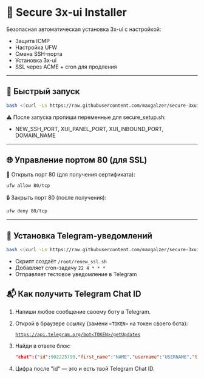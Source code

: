 # 🔐 Secure 3x-ui Installer

Безопасная автоматическая установка 3x-ui с настройкой:

- Защита ICMP
- Настройка UFW
- Смена SSH-порта
- Установка 3x-ui
- SSL через ACME + cron для продления

---

## 🚀 Быстрый запуск

```bash
bash <(curl -Ls https://raw.githubusercontent.com/maxgalzer/secure-3xui-installer/main/secure_setup.sh)
```
⚠️ После запуска пропиши переменные для secure_setup.sh:
- NEW_SSH_PORT, XUI_PANEL_PORT, XUI_INBOUND_PORT, DOMAIN_NAME

---

## 🌐 Управление портом 80 (для SSL)

📖 Открыть порт 80 (для получения сертификата):

```bash
ufw allow 80/tcp
```

🔒 Закрыть порт 80 (после получения):

```bash
ufw deny 80/tcp
```

---

## 🔔 Установка Telegram-уведомлений

```bash
bash <(curl -Ls https://raw.githubusercontent.com/maxgalzer/secure-3xui-installer/main/install_notifier.sh)
```

- Скрипт создаёт `/root/renew_ssl.sh`
- Добавляет cron-задачу `22 4 * * *`
- Отправляет тестовое уведомление в Telegram

## 📬 Как получить Telegram Chat ID

1. Напиши любое сообщение своему боту в Telegram.  
2. Открой в браузере ссылку (замени `<TOKEN>` на токен своего бота):

   [`https://api.telegram.org/bot<TOKEN>/getUpdates`](https://api.telegram.org/bot<TOKEN>/getUpdates)


3. Найди в ответе блок:

   ```json
   "chat":{"id":902225799,"first_name":"NAME","username":"USERNAME","type":"private"}
4. Цифра после "id" — это и есть твой Telegram Chat ID.
